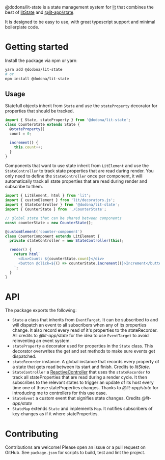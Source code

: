 @dodona/lit-state is a state management system for [lit](https://lit.dev/) that combines the best of [litState](https://www.npmjs.com/package/lit-element-state) and [@lit-app/state](https://www.npmjs.com/package/@lit-app/state).

It is designed to be easy to use, with great typescript support and minimal boilerplate code.

# Getting started
Install the package via npm or yarn:
```bash
yarn add @dodona/lit-state
# or
npm install @dodona/lit-state
```

## Usage
Statefull objects inherit from `State` and use the `stateProperty` decorator for properties that should be tracked.
```ts
import { State, stateProperty } from '@dodona/lit-state';
class CounterState extends State {
  @stateProperty()
  count = 0;

  increment() {
    this.count++;
  }
}
```

Components that want to use state inherit from `LitElement` and use the `StateController` to track state properties that are read during render.
You only need to define the `StateController` once per component, it will automatically track all state properties that are read during render and subscribe to them.
```ts
import { LitElement, html } from 'lit';
import { customElement } from 'lit/decorators.js';
import { StateController } from '@dodona/lit-state';
import { CounterState } from './CounterState';

// global state that can be shared between components
const counterState = new CounterState();

@customElement('counter-component')
class CounterComponent extends LitElement {
  private stateController = new StateController(this);

  render() {
    return html`
      <div>Count: ${counterState.count}</div>
      <button @click=${() => counterState.increment()}>Increment</button>
    `;
  }
}
```

# API
The package exports the following:
- `State` a class that inherits from `EventTarget`. It can be subscribed to and will dispatch an event to all subscribers when any of its properties change. It also record every read of it's properties to the stateRecorder. All credits to _@lit-app/state_ for the idea to use `EventTarget` to avoid reinventing an event system.
- `stateProperty` a decorator used for properties in the `State` class. This decorator overwrites the get and set methods to make sure events get dispatched.
- `stateRecorder` instance. A global instance that records every property of a state that gets read between its start and finish. Credits to _litState_.
- `StateController` a [ReactiveController](https://lit.dev/docs/composition/controllers/) that uses the `stateRecorder` to track all stateProperties that are read during a render cycle. It then subscribes to the relevant states to trigger an update of its host every time one of those stateProperties changes. Thanks to _@lit-app/state_ for introducing me to controllers for this use case.
- `StateEvent` a custom event that signifies state changes. Credits _@lit-app/state_
- `StateMap` extends `State` and implements `Map`. It  notifies subscribers of key changes as if it where stateProperties.

# Contributing
Contributions are welcome! Please open an issue or a pull request on GitHub.
See `package.json` for scripts to build, test and lint the project.
